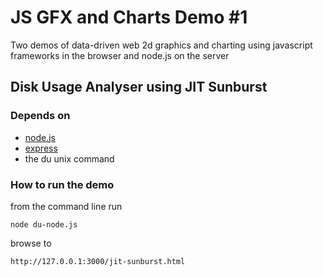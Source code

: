 JS GFX and Charts Demo #1
=========================

Two demos of data-driven web 2d graphics and charting using javascript frameworks in the browser and node.js on the server

Disk Usage Analyser using JIT Sunburst
--------------------------------------

### Depends on

* [node.js](http://nodejs.org/)
* [express](http://expressjs.com/)
* the du unix command

### How to run the demo

from the command line run 

	node du-node.js

browse to

	http://127.0.0.1:3000/jit-sunburst.html

